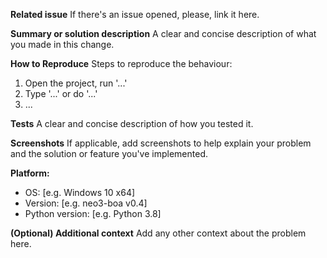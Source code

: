 **Related issue**
If there's an issue opened, please, link it here.

**Summary or solution description**
A clear and concise description of what you made in this change.

**How to Reproduce**
Steps to reproduce the behaviour:
1. Open the project, run '...'
2. Type '...' or do '...'
3. ...

**Tests**
A clear and concise description of how you tested it.

**Screenshots**
If applicable, add screenshots to help explain your problem and the solution or feature you've implemented.

**Platform:**
 - OS: [e.g. Windows 10 x64]
 - Version: [e.g. neo3-boa v0.4]
 - Python version: [e.g. Python 3.8]

**(Optional) Additional context**
Add any other context about the problem here. 

